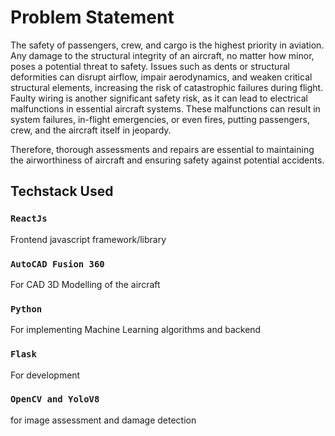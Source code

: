 # Problem Statement 
The safety of passengers, crew, and cargo is the highest priority in aviation. Any damage to the structural integrity of an aircraft, no matter how minor, poses a potential threat to safety. Issues such as dents or structural deformities can disrupt airflow, impair aerodynamics, and weaken critical structural elements, increasing the risk of catastrophic failures during flight. Faulty wiring is another significant safety risk, as it can lead to electrical malfunctions in essential aircraft systems. These malfunctions can result in system failures, in-flight emergencies, or even fires, putting passengers, crew, and the aircraft itself in jeopardy.

Therefore, thorough assessments and repairs are essential to maintaining the airworthiness of aircraft and ensuring safety against potential accidents.

## Techstack Used

### `ReactJs`
Frontend javascript framework/library

### `AutoCAD Fusion 360`
For CAD 3D Modelling of the aircraft

### `Python`
For implementing Machine Learning algorithms and backend

### `Flask`
For development

### `OpenCV and YoloV8`
for image assessment and damage detection



